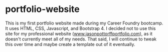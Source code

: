 # portfolio-website
This is my first portfolio website made during my Career Foundry bootcamp. It uses HTML, CSS, Javascript, and Bootstrap 4.
I decided not to use this site for my professional website (www.jasonpottorffportfolio.com), as it doesn't currently meet all of my needs.
That said, I will continue to tweak this over time and maybe create a template out of it eventually.
